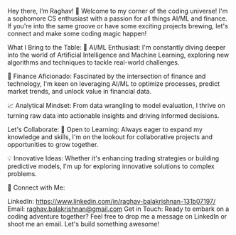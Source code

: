 Hey there, I’m Raghav! 👋
Welcome to my corner of the coding universe! I'm a sophomore CS enthusiast with a passion for all things AI/ML and finance. If you're into the same groove or have some exciting projects brewing, let's connect and make some coding magic happen!

What I Bring to the Table:
🤖 AI/ML Enthusiast: I'm constantly diving deeper into the world of Artificial Intelligence and Machine Learning, exploring new algorithms and techniques to tackle real-world challenges.

💼 Finance Aficionado: Fascinated by the intersection of finance and technology, I'm keen on leveraging AI/ML to optimize processes, predict market trends, and unlock value in financial data.

📈 Analytical Mindset: From data wrangling to model evaluation, I thrive on turning raw data into actionable insights and driving informed decisions.

Let's Collaborate:
🌱 Open to Learning: Always eager to expand my knowledge and skills, I'm on the lookout for collaborative projects and opportunities to grow together.

💡 Innovative Ideas: Whether it's enhancing trading strategies or building predictive models, I'm up for exploring innovative solutions to complex problems.

🤝 Connect with Me:

LinkedIn: https://www.linkedin.com/in/raghav-balakrishnan-131b07197/ 
Email: raghav.balakrishnan@gmail.com
Get in Touch:
Ready to embark on a coding adventure together? Feel free to drop me a message on LinkedIn or shoot me an email. Let's build something awesome!
